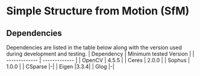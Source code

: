 # Simple Structure from Motion (SfM)


## Dependencies
Dependencies are listed in the table below along with the version used during development and testing.
| Dependency    | Minimum tested Version |
| ------------- | ------------- |
| OpenCV        | 4.5.5  |
| Ceres         | 2.0.0  |
| Sophus        | 1.0.0  |
| CSparse       |-|
| Eigen         |3.3.4|
| Glog          |-|


